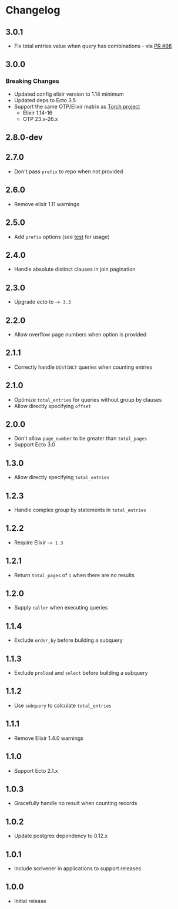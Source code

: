 # Changelog

## 3.0.1

* Fix total entries value when query has combinations - via [PR #98](https://github.com/mojotech/scrivener_ecto/pull/98)

## 3.0.0

### Breaking Changes

* Updated config elixir version to 1.14 minimum
* Updated deps to Ecto 3.5
* Support the same OTP/Elixir matrix as [Torch project](https://www.github.com/mojotech/torch)
  - Elixir 1.14-16
  - OTP 23.x-26.x

## 2.8.0-dev

## 2.7.0

* Don't pass `prefix` to repo when not provided

## 2.6.0

* Remove elixir 1.11 warnings

## 2.5.0

* Add `prefix` options (see
  [test](https://github.com/drewolson/scrivener_ecto/blob/8ef17361251aea9784d5b0402547327d90ca4184/test/scrivener/paginator/ecto/query_test.exs#L430)
  for usage)

## 2.4.0

* Handle absolute distinct clauses in join pagination

## 2.3.0

* Upgrade ecto to `~> 3.3`

## 2.2.0

* Allow overflow page numbers when option is provided

## 2.1.1

* Correctly handle `DISTINCT` queries when counting entries

## 2.1.0

* Optimize `total_entries` for queries without group by clauses
* Allow directly specifying `offset`

## 2.0.0

* Don't allow `page_number` to be greater than `total_pages`
* Support Ecto 3.0

## 1.3.0

* Allow directly specifying `total_entries`

## 1.2.3

* Handle complex group by statements in `total_entries`

## 1.2.2

* Require Elixir `~> 1.3`

## 1.2.1

* Return `total_pages` of `1` when there are no results

## 1.2.0

* Supply `caller` when executing queries

## 1.1.4

* Exclude `order_by` before building a subquery

## 1.1.3

* Exclude `preload` and `select` before building a subquery

## 1.1.2

* Use `subquery` to calculate `total_entries`

## 1.1.1

* Remove Elixir 1.4.0 warnings

## 1.1.0

* Support Ecto 2.1.x

## 1.0.3

* Gracefully handle no result when counting records

## 1.0.2

* Update postgrex dependency to 0.12.x

## 1.0.1

* Include scrivener in applications to support releases

## 1.0.0

* Initial release
